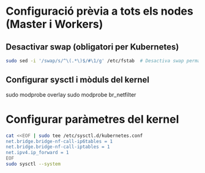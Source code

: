 # Configuració prèvia a tots els nodes (Master i Workers)
## Desactivar swap (obligatori per Kubernetes)
```bash
sudo sed -i '/swap/s/^\(.*\)$/#\1/g' /etc/fstab  # Desactiva swap permanentment
```
## Configurar sysctl i mòduls del kernel
sudo modprobe overlay
sudo modprobe br_netfilter

# Configurar paràmetres del kernel
```bash
cat <<EOF | sudo tee /etc/sysctl.d/kubernetes.conf
net.bridge.bridge-nf-call-ip6tables = 1
net.bridge.bridge-nf-call-iptables = 1
net.ipv4.ip_forward = 1
EOF
sudo sysctl --system
```
